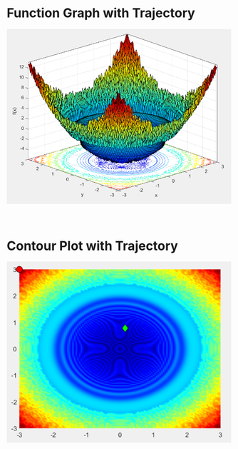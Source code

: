 # Function Graph with Trajectory

![alt_text](https://github.com/Shashank-Sundi/Matlab-Modelling-And-Simulations/blob/main/Session%203%20-%20Simulated%20Annealing/sim_annealing_f.PNG)
&nbsp;
<br />
&ensp;
# Contour Plot with Trajectory
![alt text](https://github.com/Shashank-Sundi/Matlab-Modelling-And-Simulations/blob/main/Session%203%20-%20Simulated%20Annealing/traj.PNG)
